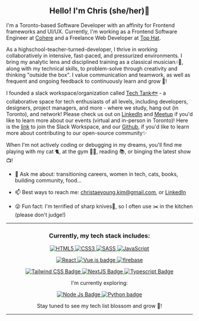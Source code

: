 <!-- Heading -->
<h2 align="center"> Hello! I'm Chris (she/her)👋 </h2>
<!-- Heading: END -->

<!-- About section -->
I'm a Toronto-based Software Developer with an affinity for Frontend frameworks and UI/UX. Currently, I'm working as a Frontend Software Engineer at [Cohere](https://cohere.com) and a Freelance Web Developer at [Top Hat](https://tophat.com).

As a highschool-teacher-turned-developer, I thrive in working collaboratively in intensive, fast-paced, and pressurized environments. I bring my analytic lens and disciplined training as a classical musician🎶🎹, along with my technical skills, to problem-solve through creativity and thinking "outside the box". I value communication and teamwork, as well as frequent and ongoing feedback to continuously learn and grow 🌱! 

I founded a slack workspace/organization called [Tech Tank🐟](https://techtankto.com) - a collaborative space for tech enthusiasts of all levels, including developers, designers, project managers, and more - where we study, hang out (in Toronto), and network! Please check us out on [LinkedIn](https://www.linkedin.com/company/techtank-to/) and [Meetup](https://www.meetup.com/techtank-to/) if you'd like to learn more about our events (virtual and in-person in Toronto)! Here is the [link](https://join.slack.com/t/thetechtank/shared_invite/zt-1ye3x0prk-VJm0VLmdA~hmhx1vRIueiA) to join the Slack Workspace, and our [Github](https://github.com/tech-tankorg), if you'd like to learn more about contributing to our open-source community✨

When I'm not actively coding or debugging in my dreams, you'll find me playing with my cat 🐈, at the gym 🏋️‍♀️, reading 📚, or binging the latest show📺!

- 💬 Ask me about: transitioning careers, women in tech, cats, books, building community, food...

- 📫 Best ways to reach me: [christaeyoung.kim@gmail.com](mailto:christaeyoung.kim@gmail.com), or [LinkedIn](https://www.linkedin.com/in/chris-ty-kim/)

- 😜 Fun fact: I'm terrified of sharp knives🔪, so I often use ✂️ in the kitchen (please don't judge!)

<!-- About section: END -->

---
 <!-- Tech Stack section -->
 
<h3 align="center">Currently, my tech stack includes:</h3>
<p align="center"> 
   <a href="https://en.wikipedia.org/wiki/HTML" target="__blank"> <img alt="HTML5" src="https://img.shields.io/badge/html5%20-%23E34F26.svg?&style=for-the-badge&logo=html5&logoColor=white"/> </a> 
  <a href="https://en.wikipedia.org/wiki/CSS" target="__blank"> <img alt="CSS3" src="https://img.shields.io/badge/css3%20-%231572B6.svg?&style=for-the-badge&logo=css3&logoColor=white"/> </a> 
  <a href="https://sass-lang.com/" target="__blank"> <img alt="SASS" src="https://img.shields.io/badge/Sass-CC6699?style=for-the-badge&logo=sass&logoColor=white"/> </a> 
   <a href="https://developer.mozilla.org/en-US/docs/Web/JavaScript" target="__blank"> <img alt="JavaScript" src="https://img.shields.io/badge/javascript%20-%23323330.svg?&style=for-the-badge&logo=javascript&logoColor=%23F7DF1E"/> </a> 
 </p>
 
 <p align="center"> 
  <a href="https://reactjs.org/" target="__blank"> <img alt="React" src="https://img.shields.io/badge/react%20-%2320232a.svg?&style=for-the-badge&logo=react&logoColor=%2361DAFB"/> </a> 
  <a href="https://vuejs.org/" target="__blank"> <img alt="Vue.js badge" src="https://img.shields.io/badge/vuejs-%2335495e.svg?style=for-the-badge&logo=vuedotjs&logoColor=%234FC08D"/> </a>
  <a href="https://firebase.google.com/" target="__blank"> <img alt="firebase" src="https://img.shields.io/badge/firebase-ffca28?style=for-the-badge&logo=firebase&logoColor=black"/> </a> 
 </p>
 
 <p align="center">
  <a href="https://tailwindcss.com" target="__blank"> <img alt="Tailwind CSS Badge" src="https://img.shields.io/badge/tailwindcss-%2338B2AC.svg?style=for-the-badge&logo=tailwind-css&logoColor=white"/> </a>
  <a href="https://nextjs.org" target="__blank"> <img alt="NextJS Badge" src="https://img.shields.io/badge/Next-black?style=for-the-badge&logo=next.js&logoColor=white"/> </a>
     <a href="https://www.typescriptlang.org/" target="__blank"> <img alt="Typescript Badge" src="https://img.shields.io/badge/typescript-%23007ACC.svg?style=for-the-badge&logo=typescript&logoColor=white"/> </a> 
 </p>
  
 
 <p align="center">I'm currently exploring: </p>
 <p align="center">
  <a href="https://nodejs.org/en/" target="__blank"> <img alt="Node Js Badge" src="https://img.shields.io/badge/Node.js-339933?style=for-the-badge&logo=nodedotjs&logoColor=white"/> </a>
  <a href="https://python.org/" target="__blank"> <img alt="Python badge" src="https://img.shields.io/badge/python-3670A0?style=for-the-badge&logo=python&logoColor=ffdd54"/> </a>
  </p>
 <p align="center">Stay tuned to see my tech list blossom and grow 🌱!</p>

<!-- Tech Stack section: END -->
  
--- 
<!-- GitHub section -->
<!-- COMMENTING OUT FOR NOW
 ##  My GitHub Stats 
<div align="center">
  <span><img src="https://github-readme-stats.vercel.app/api?username=chriskimty" alt="Chris Kim's Github Stats" />
  <img src="https://github-readme-stats.vercel.app/api/top-langs/?username=chriskimty" alt="Chris Kim's Top Languages"> </span> 
</div>
-->
<!-- GitHub section: END -->

<!-- THE END -->


<!---
chriskimty/chriskimty is a ✨ special ✨ repository because its `README.md` (this file) appears on your GitHub profile.
You can click the Preview link to take a look at your changes.
--->
